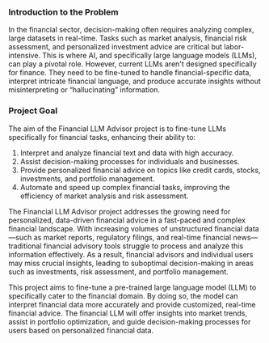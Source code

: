 ### Introduction to the Problem
In the financial sector, decision-making often requires analyzing complex, large datasets in real-time. Tasks such as market analysis, financial risk assessment, and personalized investment advice are critical but labor-intensive. This is where AI, and specifically large language models (LLMs), can play a pivotal role. However, current LLMs aren't designed specifically for finance. They need to be fine-tuned to handle financial-specific data, interpret intricate financial language, and produce accurate insights without misinterpreting or “hallucinating” information.
### Project Goal
The aim of the Financial LLM Advisor project is to fine-tune LLMs specifically for financial tasks, enhancing their ability to:
1. Interpret and analyze financial text and data with high accuracy.
2. Assist decision-making processes for individuals and businesses.
3. Provide personalized financial advice on topics like credit cards, stocks, investments, and portfolio management.
4. Automate and speed up complex financial tasks, improving the efficiency of market analysis and risk assessment.
   
The Financial LLM Advisor project addresses the growing need for personalized, data-driven financial advice in a fast-paced and complex financial landscape. With increasing volumes of unstructured financial data—such as market reports, regulatory filings, and real-time financial news—traditional financial advisory tools struggle to process and analyze this information effectively. As a result, financial advisors and individual users may miss crucial insights, leading to suboptimal decision-making in areas such as investments, risk assessment, and portfolio management.

This project aims to fine-tune a pre-trained large language model (LLM) to specifically cater to the financial domain. By doing so, the model can interpret financial data more accurately and provide customized, real-time financial advice. The financial LLM will offer insights into market trends, assist in portfolio optimization, and guide decision-making processes for users based on personalized financial data.

